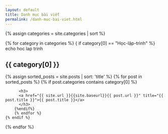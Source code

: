 ```yaml
---
layout: default
title: Danh mục bài viết
permalink: /danh-muc-bai-viet.html
---
```



{% assign categories = site.categories | sort %}
<div id="index">

{% for category in categories %}
	{ if category[0] == "Học-lập-trình" %}
	echo hoc lap trinh
		<a name="{{ category[0] }}"></a><h2>{{ category[0] }}</h2>
		{% assign sorted_posts = site.posts | sort: 'title' %}
		{% for post in sorted_posts %}
		{% if post.categories contains category[0] %}

		  <h3>
		  <a href="{{ site.url }}{{site.baseurl}}{{ post.url }}" title="{{ post.title }}">{{ post.title }}</a>
		  </h3>
		{%endif%}
		{% endfor %}
	{% endif %}

{% endfor %}
</div>


